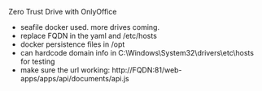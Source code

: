 Zero Trust Drive with OnlyOffice

- seafile docker used. more drives coming.
- replace FQDN in the yaml and /etc/hosts
- docker persistence files in /opt
- can hardcode domain info in C:\Windows\System32\drivers\etc\hosts for testing
- make sure the url working: http://FQDN:81/web-apps/apps/api/documents/api.js
